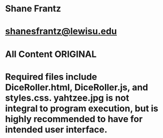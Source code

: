 # Shane Frantz
# shanesfrantz@lewisu.edu
# All Content ORIGINAL
# Required files include DiceRoller.html, DiceRoller.js, and styles.css. yahtzee.jpg is not integral to program execution, but is highly recommended to have for intended user interface.